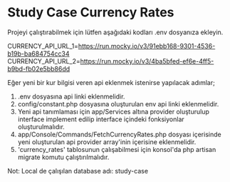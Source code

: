 # Study Case Currency Rates

Projeyi çalıştırabilmek için lütfen aşağıdaki kodları .env dosyanıza ekleyin.

CURRENCY_API_URL_1=https://run.mocky.io/v3/91ebb168-9301-4536-b19b-ba684754cc34
CURRENCY_API_URL_2=https://run.mocky.io/v3/4ba5bfed-ef6e-4ff5-b9bd-fb02e5bb86dd

Eğer yeni bir kur bilgisi veren api eklenmek istenirse yapılacak adımlar;
1. .env dosyasına api linki eklenmelidir.
2. config/constant.php dosyasına oluşturulan env api linki eklenmelidir.
3. Yeni api tanımlaması için app/Services altına provider oluşturulup interface implement edilip interface içindeki fonksiyonlar oluşturulmalıdır.
4. app/Console/Commands/FetchCurrencyRates.php dosyası içerisinde yeni oluşturulan api provider array'inin içerisine eklenmelidir.
5. 'currency_rates' tablosunun çalışabilmesi için konsol'da php artisan migrate komutu çalıştırılmalıdır.

Not: Local de çalışılan database adı: study-case
